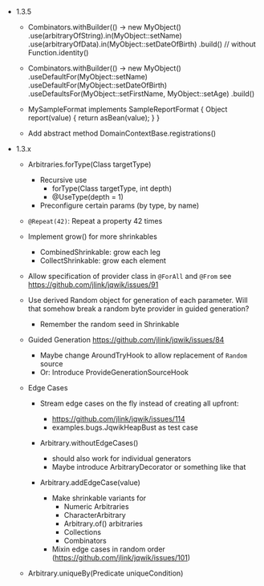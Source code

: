- 1.3.5
    
    - Combinators.withBuilder(() -> new MyObject()
        .use(arbitraryOfString).in(MyObject::setName)
        .use(arbitraryOfData).in(MyObject::setDateOfBirth)
        .build() // without Function.identity()

    - Combinators.withBuilder(() -> new MyObject()
        .useDefaultFor(MyObject::setName)
        .useDefaultFor(MyObject::setDateOfBirth)
        .useDefaultsFor(MyObject::setFirstName, MyObject::setAge)
        .build()

    - MySampleFormat implements SampleReportFormat {
            Object report(value) {
                return asBean(value);
            }
      }

    - Add abstract method DomainContextBase.registrations()
    
- 1.3.x

    - Arbitraries.forType(Class<T> targetType)
        - Recursive use
            - forType(Class<T> targetType, int depth)
            - @UseType(depth = 1)
        - Preconfigure certain params (by type, by name)

    - `@Repeat(42)`: Repeat a property 42 times

    - Implement grow() for more shrinkables
        - CombinedShrinkable: grow each leg
        - CollectShrinkable: grow each element

    - Allow specification of provider class in `@ForAll` and `@From`
      see https://github.com/jlink/jqwik/issues/91

    - Use derived Random object for generation of each parameter.
      Will that somehow break a random byte provider in guided generation?
      - Remember the random seed in Shrinkable

    - Guided Generation
      https://github.com/jlink/jqwik/issues/84
      - Maybe change AroundTryHook to allow replacement of `Random` source
      - Or: Introduce ProvideGenerationSourceHook
      
    - Edge Cases
        - Stream edge cases on the fly instead of creating all upfront:
           - https://github.com/jlink/jqwik/issues/114
           - examples.bugs.JqwikHeapBust as test case
    
        - Arbitrary.withoutEdgeCases() 
            - should also work for individual generators
            - Maybe introduce ArbitraryDecorator or something like that
        
        - Arbitrary.addEdgeCase(value) 
            - Make shrinkable variants for
                - Numeric Arbitraries
                - CharacterArbitrary
                - Arbitrary.of() arbitraries
                - Collections
                - Combinators
            - Mixin edge cases in random order (https://github.com/jlink/jqwik/issues/101)

    - Arbitrary.uniqueBy(Predicate<T> uniqueCondition)
    


